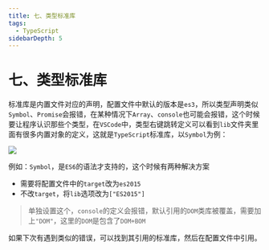 ```yaml
---
title: 七、类型标准库
tags:
  - TypeScript
sidebarDepth: 5
---
```

# 七、类型标准库

标准库是内置文件对应的声明，配置文件中默认的版本是`es3`，所以类型声明类似`Symbol`、`Promise`会报错，在某种情况下`Array`、`console`也可能会报错，这个时候要让程序认识那些个类型，在`VSCode`中，类型右键跳转定义可以看到`lib`文件夹里面有很多内置对象的定义，这就是`TypeScript`标准库，以`Symbol`为例：

![](/assets/images/basic/ts9.png)

例如：`Symbol`，是`ES6`的语法才支持的，这个时候有两种解决方案

- 需要将配置文件中的`target`改为`es2015`
- 不改`target`，将`lib`选项改为`["ES2015"]`

> 单独设置这个，`console`的定义会报错，默认引用的`DOM`类库被覆盖，需要加上`"DOM"`，这里的`DOM`是包含了`DOM+BOM`

如果下次有遇到类似的错误，可以找到其引用的标准库，然后在配置文件中引用。


